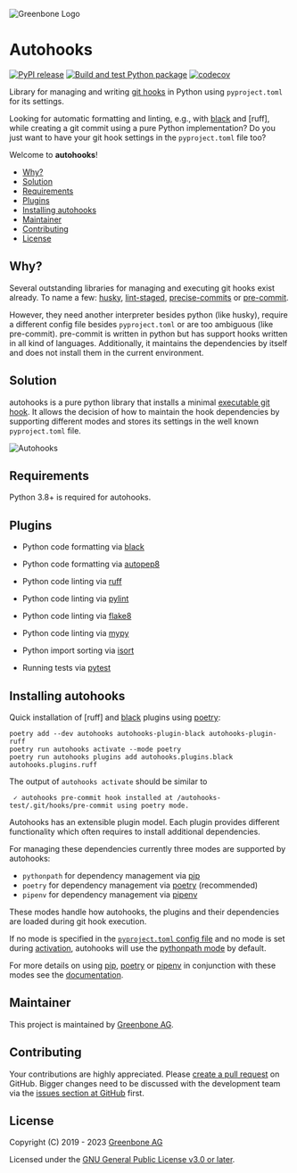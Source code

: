 ![Greenbone Logo](https://www.greenbone.net/wp-content/uploads/gb_new-logo_horizontal_rgb_small.png)
# Autohooks <!-- omit in toc -->

[![PyPI release](https://img.shields.io/pypi/v/autohooks.svg)](https://pypi.org/project/autohooks/)
[![Build and test Python package](https://github.com/greenbone/autohooks/actions/workflows/ci-python.yml/badge.svg)](https://github.com/greenbone/autohooks/actions/workflows/ci-python.yml)
[![codecov](https://codecov.io/gh/greenbone/autohooks/branch/main/graph/badge.svg?token=9IX7ucaFwj)](https://codecov.io/gh/greenbone/autohooks)

Library for managing and writing [git hooks](https://git-scm.com/docs/githooks)
in Python using `pyproject.toml` for its settings.

Looking for automatic formatting and linting, e.g., with [black] and [ruff],
while creating a git commit using a pure Python implementation? Do you just want
to have your git hook settings in the `pyproject.toml` file too?

Welcome to **autohooks**!

- [Why?](#why)
- [Solution](#solution)
- [Requirements](#requirements)
- [Plugins](#plugins)
- [Installing autohooks](#installing-autohooks)
- [Maintainer](#maintainer)
- [Contributing](#contributing)
- [License](#license)

## Why?

Several outstanding libraries for managing and executing git hooks exist already.
To name a few: [husky](https://github.com/typicode/husky),
[lint-staged](https://github.com/okonet/lint-staged),
[precise-commits](https://github.com/nrwl/precise-commits) or
[pre-commit](https://github.com/pre-commit/pre-commit).

However, they need another interpreter besides python (like husky), require a
different config file besides `pyproject.toml` or are too ambiguous (like
pre-commit). pre-commit is written in python but has support hooks written in
all kind of languages. Additionally, it maintains the dependencies by itself and
does not install them in the current environment.

## Solution

autohooks is a pure python library that installs a minimal
[executable git hook](https://github.com/greenbone/autohooks/blob/main/autohooks/precommit/template).
It allows the decision of how to maintain the hook dependencies
by supporting different modes and stores its settings in the well known
`pyproject.toml` file.

![Autohooks](https://raw.githubusercontent.com/greenbone/autohooks/main/autohooks.gif)

## Requirements

Python 3.8+ is required for autohooks.

## Plugins

* Python code formatting via [black](https://github.com/greenbone/autohooks-plugin-black)

* Python code formatting via [autopep8](https://github.com/LeoIV/autohooks-plugin-autopep8)

* Python code linting via [ruff](https://github.com/greenbone/autohooks-plugin-ruff)

* Python code linting via [pylint](https://github.com/greenbone/autohooks-plugin-pylint)

* Python code linting via [flake8](https://github.com/greenbone/autohooks-plugin-flake8)

* Python code linting via [mypy](https://github.com/greenbone/autohooks-plugin-mypy)

* Python import sorting via [isort](https://github.com/greenbone/autohooks-plugin-isort)

* Running tests via [pytest](https://github.com/greenbone/autohooks-plugin-pytest/)

## Installing autohooks

Quick installation of [ruff] and [black] plugins using [poetry]:

```shell
poetry add --dev autohooks autohooks-plugin-black autohooks-plugin-ruff
poetry run autohooks activate --mode poetry
poetry run autohooks plugins add autohooks.plugins.black autohooks.plugins.ruff
```

The output of `autohooks activate` should be similar to
```
 ✓ autohooks pre-commit hook installed at /autohooks-test/.git/hooks/pre-commit using poetry mode.
```

Autohooks has an extensible plugin model. Each plugin provides different
functionality which often requires to install additional dependencies.

For managing these dependencies currently three modes are supported by
autohooks:

* `pythonpath` for dependency management via [pip]
* `poetry` for dependency management via [poetry] (recommended)
* `pipenv` for dependency management via [pipenv]

These modes handle how autohooks, the plugins and their dependencies are loaded
during git hook execution.

If no mode is specified in the [`pyproject.toml` config file](#configure-mode-and-plugins-to-be-run)
and no mode is set during [activation](#activating-the-git-hooks), autohooks
will use the [pythonpath mode](#pythonpath-mode) by default.

For more details on using [pip], [poetry] or [pipenv] in conjunction with these
modes see the [documentation](https://greenbone.github.io/autohooks).

## Maintainer

This project is maintained by [Greenbone AG](https://www.greenbone.net/).

## Contributing

Your contributions are highly appreciated. Please
[create a pull request](https://github.com/greenbone/autohooks/pulls)
on GitHub. Bigger changes need to be discussed with the development team via the
[issues section at GitHub](https://github.com/greenbone/autohooks/issues)
first.

## License

Copyright (C) 2019 - 2023 [Greenbone AG](https://www.greenbone.net/)

Licensed under the [GNU General Public License v3.0 or later](LICENSE).

[black]: https://black.readthedocs.io/en/stable/
[pip]: https://pip.pypa.io/en/stable/
[pipenv]: https://pipenv.readthedocs.io/en/latest/
[poetry]: https://python-poetry.org/
[pylint]: https://pylint.readthedocs.io/en/latest/
